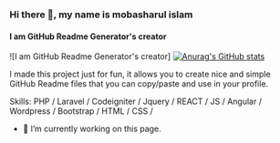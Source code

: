 ### Hi there 👋, my name is mobasharul islam
#### I am GitHub Readme Generator's creator
![I am GitHub Readme Generator's creator]
[![Anurag's GitHub stats](https://github-readme-stats.vercel.app/api?username=mobashsarulislam26)](https://github.com/anuraghazra/github-readme-stats)

I made this project just for fun, it allows you to create nice and simple GitHub Readme files that you can copy/paste and use in your profile.

Skills: PHP / Laravel / Codeigniter / Jquery / REACT / JS / Angular / Wordpress / Bootstrap / HTML / CSS /

- 🔭 I’m currently working on this page. 



